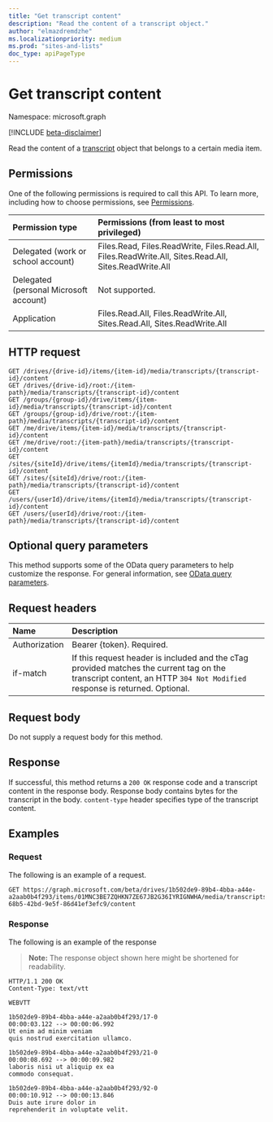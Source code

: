 ```yaml
---
title: "Get transcript content"
description: "Read the content of a transcript object."
author: "elmazdremdzhe"
ms.localizationpriority: medium
ms.prod: "sites-and-lists"
doc_type: apiPageType
---
```


# Get transcript content
Namespace: microsoft.graph

[!INCLUDE [beta-disclaimer](../../includes/beta-disclaimer.md)]

Read the content of a [transcript](../resources/transcript.md) object that belongs to a certain media item. 

## Permissions
One of the following permissions is required to call this API. To learn more, including how to choose permissions, see [Permissions](/graph/permissions-reference).

|Permission type|Permissions (from least to most privileged)|
|:---|:---|
|Delegated (work or school account)|Files.Read, Files.ReadWrite, Files.Read.All, Files.ReadWrite.All, Sites.Read.All, Sites.ReadWrite.All|
|Delegated (personal Microsoft account) | Not supported.    |
|Application|Files.Read.All, Files.ReadWrite.All, Sites.Read.All, Sites.ReadWrite.All|

## HTTP request

<!-- {
  "blockType": "ignored"
}
-->
``` http
GET /drives/{drive-id}/items/{item-id}/media/transcripts/{transcript-id}/content
GET /drives/{drive-id}/root:/{item-path}/media/transcripts/{transcript-id}/content
GET /groups/{group-id}/drive/items/{item-id}/media/transcripts/{transcript-id}/content
GET /groups/{group-id}/drive/root:/{item-path}/media/transcripts/{transcript-id}/content
GET /me/drive/items/{item-id}/media/transcripts/{transcript-id}/content
GET /me/drive/root:/{item-path}/media/transcripts/{transcript-id}/content
GET /sites/{siteId}/drive/items/{itemId}/media/transcripts/{transcript-id}/content
GET /sites/{siteId}/drive/root:/{item-path}/media/transcripts/{transcript-id}/content
GET /users/{userId}/drive/items/{itemId}/media/transcripts/{transcript-id}/content
GET /users/{userId}/drive/root:/{item-path}/media/transcripts/{transcript-id}/content
```

## Optional query parameters
This method supports some of the OData query parameters to help customize the response. For general information, see [OData query parameters](/graph/query-parameters).

## Request headers
|Name|Description|
|:---|:---|
|Authorization|Bearer {token}. Required.|
|if-match| If this request header is included and the cTag provided matches the current tag on the transcript content, an HTTP `304 Not Modified` response is returned. Optional.|

## Request body
Do not supply a request body for this method.

## Response

If successful, this method returns a `200 OK` response code and a transcript content in the response body.
Response body contains bytes for the transcript in the body. `content-type` header specifies type of the transcript content.

## Examples

### Request
The following is an example of a request.
<!-- {
  "blockType": "request",
  "name": "get_transcript_content"
}
-->
``` http
GET https://graph.microsoft.com/beta/drives/1b502de9-89b4-4bba-a44e-a2aab0b4f293/items/01MNC3BE7ZQHKN7ZE67JB2G36IYRIGNWHA/media/transcripts/9415fe71-68b5-42bd-9e5f-86d41ef3efc9/content
```

### Response
The following is an example of the response
>**Note:** The response object shown here might be shortened for readability.
<!-- {
  "blockType": "response",
  "truncated": true,
  "@odata.type": "stream"
}
-->
``` http
HTTP/1.1 200 OK
Content-Type: text/vtt

WEBVTT

1b502de9-89b4-4bba-a44e-a2aab0b4f293/17-0
00:00:03.122 --> 00:00:06.992
Ut enim ad minim veniam
quis nostrud exercitation ullamco.

1b502de9-89b4-4bba-a44e-a2aab0b4f293/21-0
00:00:08.692 --> 00:00:09.982
laboris nisi ut aliquip ex ea
commodo consequat.

1b502de9-89b4-4bba-a44e-a2aab0b4f293/92-0
00:00:10.912 --> 00:00:13.846
Duis aute irure dolor in
reprehenderit in voluptate velit.
```

